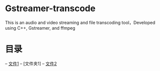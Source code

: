 # Gstreamer-transcode
This is an audio and video streaming and file transcoding tool，Developed using C++, Gstreamer, and ffmpeg
# 目录
   – [文件1](README.md)
   – [文件夹1]
     – [文件2](src/RtpTask.cpp)
